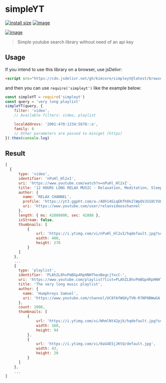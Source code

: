 # simpleYT

[![install size](https://packagephobia.com/badge?p=simpleyt%40latest)](https://packagephobia.com/result?p=simpleyt%40latest)
[![image](https://img.shields.io/github/license/kimcore/simpleYT)](https://github.com/kimcore/simpleYT/blob/master/LICENSE)

[![image](https://nodei.co/npm/simpleyt.png?downloads=true&stars=true)](https://nodei.co/npm/simpleyt/)

> Simple youtube search library without need of an api key

## Usage
If you intend to use this library on a browser, use jsDelivr:
```html
<script src="https://cdn.jsdelivr.net/gh/kimcore/simpleyt@latest/browser/simpleyt.min.js"></script>
```
and then you can use `require('simpleyt')` like the example below:
```js
const simpleYT = require('simpleyt')
const query = 'very long playlist'
simpleYT(query, {
    filter: 'video', 
    // Available filters: video, playlist

    localAddress: '2001:470:1234:5678::a',
    family: 6
    // Other parameters are passed to miniget (https)
}).then(console.log)
```
## Result
```js
[
  {
      type: 'video',
      identifier: 'nPuHl_Hl2xI',
      uri: 'https://www.youtube.com/watch?v=nPuHl_Hl2xI',
      title: '12 HOURS LONG RELAX MUSIC - Relaxation, Meditation, Sleep and Spa Music by RELAX CHANNEL ☯188',
      author: {
        name: 'RELAX CHANNEL',
        profile: 'https://yt3.ggpht.com/a-/AOh14GiqEKfh0k2lWpQVJU18CYULkb9XL2g8i7Jd2A=s68-c-k-c0x00ffffff-no-rj-mo',
        uri: 'https://www.youtube.com/user/relaxvideoschannel'
      },
      length: { ms: 42888000, sec: 42888 },
      isStream: false,
      thumbnails: [
          {
              url: 'https://i.ytimg.com/vi/nPuHl_Hl2xI/hqdefault.jpg?sqp=-oaymwEjCOADEI4CSFryq4qpAxUIARUAAAAAGAElAADIQj0AgKJDeAE=&rs=AOn4CLDtSUSrI3HJLkr-7mEnNfVYjVVLqQ',
              width: 480,
              height: 270
          }
      ]
    },
    ...
    {
      type: 'playlist',
      identifier: 'PLAhZL8hvPmBGp4RpHNHThexBegcjYxcC-',
      uri: 'https://www.youtube.com/playlist?list=PLAhZL8hvPmBGp4RpHNHThexBegcjYxcC-',
      title: 'The very long music playlist',
      author: {
        name: 'Humphreys Samuel',
        uri: 'https://www.youtube.com/channel/UC0fAfWQXyTVN-R7NP0BWwGA'
      },
      count: 1000,
      thumbnails: [
          {
              url: 'https://i.ytimg.com/vi/WhmlNt42pjk/hqdefault.jpg?sqp=-oaymwEWCKgBEF5IWvKriqkDCQgBFQAAiEIYAQ==&rs=AOn4CLCG_urfC1u0JDVyJYBQd3tJ7Tb0kQ',
              width: 168,
              height: 94
          },
          {
              url: 'https://i.ytimg.com/vi/0aG4E5jJKtQ/default.jpg',
              width: 43,
              height: 20
          }
      ]
    },
    ...
]
```


